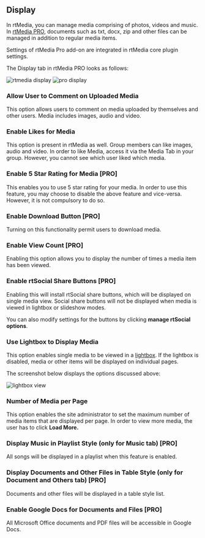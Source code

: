 ## Display

In rtMedia, you can manage media comprising of photos, videos and music. In [rtMedia PRO](https://rtcamp.com/products/rtmedia-pro/), documents such as txt, docx, zip and other files can be managed in addition to regular media items.

Settings of rtMedia Pro add-on are integrated in rtMedia core plugin settings.

The Display tab in rtMedia PRO looks as follows:

![rtmedia display](https://cloud.githubusercontent.com/assets/1140051/7631731/a02ddb12-fa63-11e4-864a-c21871c13eba.png)
![pro display](https://cloud.githubusercontent.com/assets/1140051/7631765/087cea0a-fa64-11e4-84ff-730a9eb9af90.png)

### Allow User to Comment on Uploaded Media

This option allows users to comment on media uploaded by themselves and other users. Media includes images, audio and video.

### Enable Likes for Media

This option is present in rtMedia as well. Group members can like images, audio and video. In order to like Media, access it via the Media Tab in your group. However, you cannot see which user liked which media.

### Enable 5 Star Rating for Media [PRO]

This enables you to use 5 star rating for your media. In order to use this feature, you may choose to disable the above feature and vice-versa. However, it is not compulsory to do so.

### Enable Download Button [PRO]

Turning on this functionality permit users to download media.

### Enable View Count [PRO]

Enabling this option allows you to display the number of times a media item has been viewed.

### Enable rtSocial Share Buttons [PRO]

Enabling this will install rtSocial share buttons, which will be displayed on single media view. Social share buttons will not be displayed when media is viewed in lightbox or slideshow modes.

You can also modify settings for the buttons by clicking **manage rtSocial options**.

### Use Lightbox to Display Media

This option enables single media to be viewed in a [lightbox](http://en.wikipedia.org/wiki/Lightbox_(JavaScript)). If the lightbox is disabled, media or other items will be displayed on individual pages.

The screenshot below displays the options discussed above:

![lightbox view](https://cloud.githubusercontent.com/assets/1140051/7631789/451d9c34-fa64-11e4-9348-11d25a58214a.png)


### Number of Media per Page


This option enables the site administrator to set the maximum number of media items that are displayed per page. In order to view more media, the user has to click **Load More.**

### Display Music in Playlist Style (only for Music tab) [PRO]

All songs will be displayed in a playlist when this feature is enabled.

### Display Documents and Other Files in Table Style (only for Document and Others tab) [PRO]

Documents and other files will be displayed in a table style list.

### Enable Google Docs for Documents and Files [PRO]

All Microsoft Office documents and PDF files will be accessible in Google Docs.
